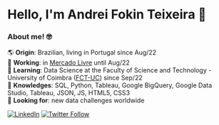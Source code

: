 # Hello, I'm Andrei Fokin Teixeira 👋

### About me! 🤓

🌎 **Origin**: Brazilian, living in Portugal since Aug/22<br />
💼 **Working**: in [Mercado Livre](https://github.com/mercadolibre) until Aug/22<br />
🧩 **Learning**: Data Science at the Faculty of Science and Technology - University of Coimbra ([FCT-UC](https://github.com/topics/fctuc)) since Sep/22<br />
🧠 **Knowledges**: SQL, Python, Tableau, Google BigQuery, Google Data Studio, Tableau, JSON, JS, HTML5, CSS3<br />
🔎 **Looking for**: new data challenges worldwide<br />

[![LinkedIn](https://img.shields.io/badge/-Andrei_Fokin_Teixeira-blue?style=flat&logo=linkedin&labelColor=blue)](https://www.linkedin.com/in/andrei-fokin-teixeira-9a0360a1/{:target="_blank"})
[![Twitter Follow](https://img.shields.io/twitter/follow/AFTDEI?style=social)](https://twitter.com/AFTDEI)
